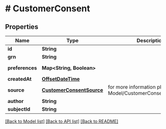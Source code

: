 # # CustomerConsent


## Properties 


Name | Type | Description | Notes
------------ | ------------- | ------------- | -------------
**id**| **String** |   | [optional]
**grn**| **String** |   | [optional]
**preferences**| **Map<String, Boolean>** |   | [optional] [default to new HashMap<>()]
**createdAt**| [**OffsetDateTime**](OffsetDateTime.md) |   | [optional]
**source**| [**CustomerConsentSource**](CustomerConsentSource.md) |  for more information please, see Model/CustomerConsentSource.php  | [optional] [default to CustomerConsentSource.UNKNOWN]
**author**| **String** |   | [optional]
**subjectId**| **String** |   | [optional]


[[Back to Model list]](../../README.md#models) [[Back to API list]](../../README.md#endpoints) [[Back to README]](../../README.md)


